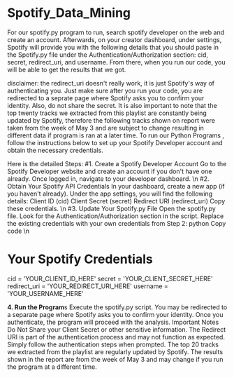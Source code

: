 # Spotify_Data_Mining
For our spotify.py program to run, search spotify developer on the web and create an account. Afterwards, on your creator dashboard, under settings, Spotify will provide you with the following details that you should paste in the Spotify.py file under the Authentication/Authorization section: cid, secret, redirect_uri, and username. From there, when you run our code, you will be able to get the results that we got.

disclaimer: the redirect_uri doesn't really work, it is just Spotify's way of authenticating you. Just make sure after you run your code, you are redirected to a seprate page where Spotify asks you to confirm your identity. Also, do not share the secret. 
It is also important to note that the top twenty tracks we extracted from this playlist are constantly being updated by Spotify, therefore the following tracks shown on report were taken from the week of May 3 and are subject to change resulting in different data if program is ran at a later time. 
To run our Python Programs , follow the instructions below to set up your Spotify Developer account and obtain the necessary credentials.

Here is the detailed Steps:
#1. Create a Spotify Developer Account
Go to the Spotify Developer website and create an account if you don't have one already.
Once logged in, navigate to your developer dashboard.
\n
#2. Obtain Your Spotify API Credentials
In your dashboard, create a new app (if you haven't already).
Under the app settings, you will find the following details:
Client ID (cid)
Client Secret (secret)
Redirect URI (redirect_uri)
Copy these credentials.
\n
#3. Update Your Spotify.py File
Open the spotify.py file.
Look for the Authentication/Authorization section in the script.
Replace the existing credentials with your own credentials from Step 2:
python
Copy code
\n
# Your Spotify Credentials

cid = 'YOUR_CLIENT_ID_HERE'
secret = 'YOUR_CLIENT_SECRET_HERE'
redirect_uri = 'YOUR_REDIRECT_URI_HERE'
username = 'YOUR_USERNAME_HERE'

**4. Run the Program**s
Execute the spotify.py script.
You may be redirected to a separate page where Spotify asks you to confirm your identity.
Once you authenticate, the program will proceed with the analysis.
Important Notes
Do Not Share your Client Secret or other sensitive information.
The Redirect URI is part of the authentication process and may not function as expected. Simply follow the authentication steps when prompted.
The top 20 tracks we extracted from the playlist are regularly updated by Spotify. The results shown in the report are from the week of May 3 and may change if you run the program at a different time.
